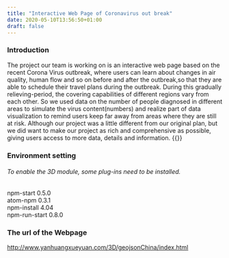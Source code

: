 ```yaml
---
title: "Interactive Web Page of Coronavirus out break"
date: 2020-05-10T13:56:50+01:00
draft: false
---
```

### Introduction
The project our team is working on is an interactive web page based on the recent Corona Virus outbreak, where users can learn about changes in air quality, human flow and so on before and after the outbreak,so that they are able to schedule their travel plans during the outbreak. During this gradually relieving-period, the covering capabilities of different regions vary from each other. So we used data on the number of people diagnosed in different areas to simulate the virus content(numbers) and realize part of data visualization to remind users keep far away from areas where they are still at risk. Although our project was a little different from our original plan, but we did want to make our project as rich and comprehensive as possible, giving users access to more data, details and information.
{{<youtube i6eqEVdyMl8>}}
### Environment setting
###### To enable the 3D module, some plug-ins need to be installed. 
npm-start 0.5.0\
atom-npm 0.3.1\
npm-install 4.04\
npm-run-start 0.8.0
### The url of the Webpage
http://www.yanhuangxueyuan.com/3D/geojsonChina/index.html